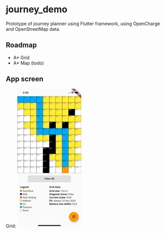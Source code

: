# journey_demo

Prototype of journey planner using Flutter framework, using OpenCharge and OpenStreetMap data.

## Roadmap
- A* Grid
- A* Map (todo)

## App screen

Grid:
<img src="https://github.com/federicoviceconti/Journey-Demo/blob/main/demo/grid_astar.png" alt="mockup demo app grid" width="200">
